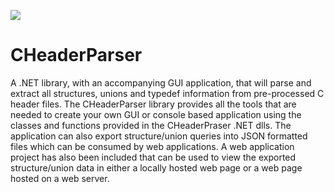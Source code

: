 ![](http://oi63.tinypic.com/2col89s.jpg)

# CHeaderParser
A .NET library, with an accompanying GUI application, that will parse and extract all structures, unions and typedef information from pre-processed C header files.   The CHeaderParser library provides all the tools that are needed to create your own GUI or console based application using the classes and functions provided in the CHeaderPraser .NET dlls.   The application can also export structure/union queries into JSON formatted files which can be consumed by web applications.  A web application project has also been included that can be used to view the exported structure/union data in either a locally hosted web page or a web page hosted on a web server.  
